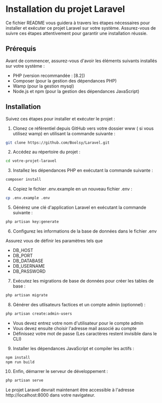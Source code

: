 # Installation du projet Laravel 

Ce fichier README vous guidera à travers les étapes nécessaires pour installer et exécuter ce projet Laravel sur votre système. Assurez-vous de suivre ces étapes attentivement pour garantir une installation réussie.

## Prérequis

Avant de commencer, assurez-vous d'avoir les éléments suivants installés sur votre système :

* PHP (version recommandée : [8.2])
* Composer (pour la gestion des dépendances PHP)
* Wamp (pour la gestion mysql)
* Node.js et npm (pour la gestion des dépendances JavaScript)


## Installation

Suivez ces étapes pour installer et exécuter le projet :

1. Clonez ce référentiel depuis GitHub vers votre dossier www ( si vous utilisez wamp) en utilisant la commande suivante :

```bash
git clone https://github.com/Boolsy/Laravel.git
```
2. Accédez au répertoire du projet : 
```bash
cd votre-projet-laravel
```
3. Installez les dépendances PHP en exécutant la commande suivante :
```bash
composer install
```
4. Copiez le fichier .env.example en un nouveau fichier .env :
```bash
cp .env.example .env
```
5. Générez une clé d'application Laravel en exécutant la commande suivante :
```bash
php artisan key:generate

```
6. Configurez les informations de la base de données dans le fichier .env 

Assurez vous de définir les paramètres tels que 
* DB_HOST 
* DB_PORT 
* DB_DATABASE
* DB_USERNAME 
* DB_PASSWORD

7. Exécutez les migrations de base de données pour créer les tables de base :
```bash
php artisan migrate
```
8. Générer des utlisateurs factices et un compte admin (optionnel) :

```bash
php artisan create:admin-users
```
* Vous devez entrez votre nom d'utilisateur pour le compte admin
* Vous devez ensuite choisir l'adresse mail associé au compte 
* Définissez votre mot de passe (Les caractères restent invisible dans le CLI)  

9. Installer les dépendances JavaScript et compiler les actifs :
```bash
npm install
npm run build
```
10. Enfin, démarrer le serveur de développement :

```bash
php artisan serve
```
Le projet Laravel devrait maintenant être accessible à l'adresse http://localhost:8000 dans votre navigateur.







